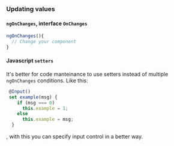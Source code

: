 ### Updating values

#### `ngOnChanges`, interface `OnChanges`
```ts
ngOnChanges(){
  // Change your component
}
```

#### Javascript `setters`
It's better for code manteinance to use setters instead of multiple `ngOnChanges` conditions. Like this:

```ts
 @Input()
 set example(msg) {
    if (msg === 0)
      this.example = 1;
    else
      this.example = msg;
  }
```

, with this you can specify input control in a better way.

